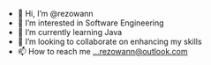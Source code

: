 - 👋 Hi, I’m @rezowann
- 👀 I’m interested in Software Engineering
- 🌱 I’m currently learning Java
- 💞️ I’m looking to collaborate on enhancing my skills
- 📫 How to reach me ...rezowann@outlook.com

<!---
rezowann/rezowann is a ✨ special ✨ repository because its `README.md` (this file) appears on your GitHub profile.
You can click the Preview link to take a look at your changes.
--->
